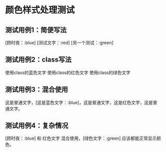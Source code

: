 # 颜色样式处理测试

## 测试用例1：简便写法
[顾时夜：:blue]
[测试文字：:red]
[另一个测试：:green]

## 测试用例2：class写法
<span class="blue">使用class的蓝色文字</span>
<span class="red">使用class的红色文字</span>
<span class="green">使用class的绿色文字</span>

## 测试用例3：混合使用
这是普通文字，[这是蓝色文字：:blue]，这是普通文字，<span class="red">这是红色文字</span>，这是普通文字。

## 测试用例4：复杂情况
[顾时夜：:blue] 和 <span class="red">红色文字</span> 混合使用，[绿色文字：:green] 应该都能正常显示颜色。 
